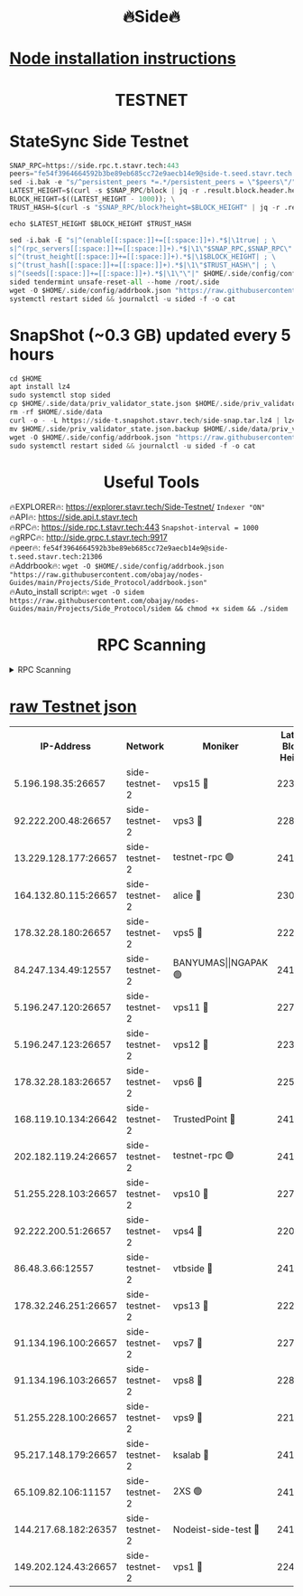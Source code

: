 <h1 align="center"> 🔥Side🔥</h1>

[Node installation instructions](https://github.com/obajay/nodes-Guides/tree/main/Projects/Side_Protocol)
=

<h1 align="center"> TESTNET</h1>

# StateSync Side Testnet
```python
SNAP_RPC=https://side.rpc.t.stavr.tech:443
peers="fe54f3964664592b3be89eb685cc72e9aecb14e9@side-t.seed.stavr.tech:21306"
sed -i.bak -e "s/^persistent_peers *=.*/persistent_peers = \"$peers\"/" $HOME/.side/config/config.toml
LATEST_HEIGHT=$(curl -s $SNAP_RPC/block | jq -r .result.block.header.height); \
BLOCK_HEIGHT=$((LATEST_HEIGHT - 1000)); \
TRUST_HASH=$(curl -s "$SNAP_RPC/block?height=$BLOCK_HEIGHT" | jq -r .result.block_id.hash)

echo $LATEST_HEIGHT $BLOCK_HEIGHT $TRUST_HASH

sed -i.bak -E "s|^(enable[[:space:]]+=[[:space:]]+).*$|\1true| ; \
s|^(rpc_servers[[:space:]]+=[[:space:]]+).*$|\1\"$SNAP_RPC,$SNAP_RPC\"| ; \
s|^(trust_height[[:space:]]+=[[:space:]]+).*$|\1$BLOCK_HEIGHT| ; \
s|^(trust_hash[[:space:]]+=[[:space:]]+).*$|\1\"$TRUST_HASH\"| ; \
s|^(seeds[[:space:]]+=[[:space:]]+).*$|\1\"\"|" $HOME/.side/config/config.toml
sided tendermint unsafe-reset-all --home /root/.side
wget -O $HOME/.side/config/addrbook.json "https://raw.githubusercontent.com/obajay/nodes-Guides/main/Projects/Side_Protocol/addrbook.json"
systemctl restart sided && journalctl -u sided -f -o cat
```
# SnapShot (~0.3 GB) updated every 5 hours
```python
cd $HOME
apt install lz4
sudo systemctl stop sided
cp $HOME/.side/data/priv_validator_state.json $HOME/.side/priv_validator_state.json.backup
rm -rf $HOME/.side/data
curl -o - -L https://side-t.snapshot.stavr.tech/side-snap.tar.lz4 | lz4 -c -d - | tar -x -C $HOME/.side --strip-components 2
mv $HOME/.side/priv_validator_state.json.backup $HOME/.side/data/priv_validator_state.json
wget -O $HOME/.side/config/addrbook.json "https://raw.githubusercontent.com/obajay/nodes-Guides/main/Projects/Side_Protocol/addrbook.json"
sudo systemctl restart sided && journalctl -u sided -f -o cat
```
 <h1 align="center"> Useful Tools</h1>
 
🔥EXPLORER🔥: https://explorer.stavr.tech/Side-Testnet/        `Indexer "ON"` \
🔥API🔥:      https://side.api.t.stavr.tech \
🔥RPC🔥:      https://side.rpc.t.stavr.tech:443              `Snapshot-interval = 1000` \
🔥gRPC🔥:     http://side.grpc.t.stavr.tech:9917 \
🔥peer🔥:     `fe54f3964664592b3be89eb685cc72e9aecb14e9@side-t.seed.stavr.tech:21306` \
🔥Addrbook🔥: ```wget -O $HOME/.side/config/addrbook.json "https://raw.githubusercontent.com/obajay/nodes-Guides/main/Projects/Side_Protocol/addrbook.json"``` \
🔥Auto_install script🔥:  `wget -O sidem https://raw.githubusercontent.com/obajay/nodes-Guides/main/Projects/Side_Protocol/sidem && chmod +x sidem && ./sidem`

<h1 align="center"> RPC Scanning</h1>

<details>
<summary>RPC Scanning</summary>

<h2 align="center"> We scan nodes in real time every 4 hours. And we provide the final result of RPC endpoints.
We cannot influence the operation of these nodes in any way. </h2>


```python
If Voting Power is higher than 0 --> then the Node is a validator of the network and may be subject to attack and be a potential threat to the chain.
```
```python
We marked such validators with a red symbol
```

</details>

[raw Testnet json](https://rpc-check.sidet.stavr.tech/sidet/rpc-sidet-result.json)
=


<table><tr><th>IP-Address</th><th>Network</th><th>Moniker</th><th>Latest Block Height</th><th>Earliest Block Height</th><th>Catching Up</th><th>Tx Index</th><th>Voting Power</th><th>Scan Time</th></tr><tr><td>5.196.198.35:26657</td><td>side-testnet-2</td><td>vps15 🔴</td><td>223023</td><td>1</td><td>False</td><td>on</td><td>107</td><td>2024-03-10T09:36:51.716541592UTC</td></tr><tr><td>92.222.200.48:26657</td><td>side-testnet-2</td><td>vps3 🔴</td><td>228997</td><td>1</td><td>False</td><td>on</td><td>90</td><td>2024-03-10T09:36:52.531706115UTC</td></tr><tr><td>13.229.128.177:26657</td><td>side-testnet-2</td><td>testnet-rpc 🟢</td><td>241161</td><td>1</td><td>False</td><td>on</td><td>0</td><td>2024-03-10T09:36:53.740196293UTC</td></tr><tr><td>164.132.80.115:26657</td><td>side-testnet-2</td><td>alice 🔴</td><td>230327</td><td>1</td><td>False</td><td>on</td><td>90</td><td>2024-03-10T09:36:54.605340897UTC</td></tr><tr><td>178.32.28.180:26657</td><td>side-testnet-2</td><td>vps5 🔴</td><td>222171</td><td>1</td><td>False</td><td>on</td><td>90</td><td>2024-03-10T09:36:55.751010469UTC</td></tr><tr><td>84.247.134.49:12557</td><td>side-testnet-2</td><td>BANYUMAS||NGAPAK 🟢</td><td>241162</td><td>1</td><td>False</td><td>off</td><td>0</td><td>2024-03-10T09:36:56.063210153UTC</td></tr><tr><td>5.196.247.120:26657</td><td>side-testnet-2</td><td>vps11 🔴</td><td>227272</td><td>1</td><td>False</td><td>on</td><td>90</td><td>2024-03-10T09:36:59.019164218UTC</td></tr><tr><td>5.196.247.123:26657</td><td>side-testnet-2</td><td>vps12 🔴</td><td>223992</td><td>1</td><td>False</td><td>on</td><td>90</td><td>2024-03-10T09:37:02.003171164UTC</td></tr><tr><td>178.32.28.183:26657</td><td>side-testnet-2</td><td>vps6 🔴</td><td>225413</td><td>1</td><td>False</td><td>on</td><td>90</td><td>2024-03-10T09:37:07.037911867UTC</td></tr><tr><td>168.119.10.134:26642</td><td>side-testnet-2</td><td>TrustedPoint 🔴</td><td>241163</td><td>1</td><td>False</td><td>off</td><td>20040739</td><td>2024-03-10T09:37:07.575594694UTC</td></tr><tr><td>202.182.119.24:26657</td><td>side-testnet-2</td><td>testnet-rpc 🟢</td><td>241164</td><td>1</td><td>False</td><td>on</td><td>0</td><td>2024-03-10T09:37:08.944489528UTC</td></tr><tr><td>51.255.228.103:26657</td><td>side-testnet-2</td><td>vps10 🔴</td><td>227639</td><td>1</td><td>False</td><td>on</td><td>90</td><td>2024-03-10T09:37:09.756424289UTC</td></tr><tr><td>92.222.200.51:26657</td><td>side-testnet-2</td><td>vps4 🔴</td><td>220245</td><td>1</td><td>False</td><td>on</td><td>90</td><td>2024-03-10T09:37:10.632159379UTC</td></tr><tr><td>86.48.3.66:12557</td><td>side-testnet-2</td><td>vtbside 🔴</td><td>241164</td><td>1</td><td>False</td><td>off</td><td>43699</td><td>2024-03-10T09:37:10.946447408UTC</td></tr><tr><td>178.32.246.251:26657</td><td>side-testnet-2</td><td>vps13 🔴</td><td>222176</td><td>1</td><td>False</td><td>on</td><td>90</td><td>2024-03-10T09:37:12.421299630UTC</td></tr><tr><td>91.134.196.100:26657</td><td>side-testnet-2</td><td>vps7 🔴</td><td>227806</td><td>1</td><td>False</td><td>on</td><td>90</td><td>2024-03-10T09:37:13.434060209UTC</td></tr><tr><td>91.134.196.103:26657</td><td>side-testnet-2</td><td>vps8 🔴</td><td>228887</td><td>1</td><td>False</td><td>on</td><td>165</td><td>2024-03-10T09:37:18.768945782UTC</td></tr><tr><td>51.255.228.100:26657</td><td>side-testnet-2</td><td>vps9 🔴</td><td>221882</td><td>1</td><td>False</td><td>on</td><td>90</td><td>2024-03-10T09:37:22.437337063UTC</td></tr><tr><td>95.217.148.179:26657</td><td>side-testnet-2</td><td>ksalab 🔴</td><td>241163</td><td>6001</td><td>False</td><td>off</td><td>48359</td><td>2024-03-10T09:37:07.357096749UTC</td></tr><tr><td>65.109.82.106:11157</td><td>side-testnet-2</td><td>2XS 🟢</td><td>241160</td><td>10001</td><td>False</td><td>off</td><td>0</td><td>2024-03-10T09:36:48.889068651UTC</td></tr><tr><td>144.217.68.182:26357</td><td>side-testnet-2</td><td>Nodeist-side-test 🔴</td><td>241164</td><td>123001</td><td>False</td><td>off</td><td>20041712</td><td>2024-03-10T09:37:11.539009429UTC</td></tr><tr><td>149.202.124.43:26657</td><td>side-testnet-2</td><td>vps1 🔴</td><td>224480</td><td>161001</td><td>False</td><td>on</td><td>90</td><td>2024-03-10T09:37:19.623412394UTC</td></tr></table>